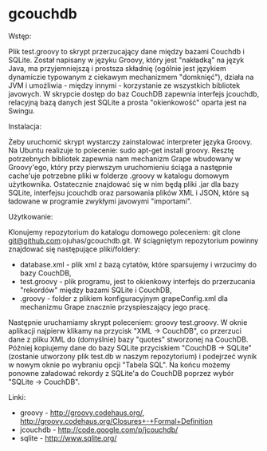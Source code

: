 gcouchdb
========

Wstęp:

Plik test.groovy to skrypt przerzucający dane między bazami Couchdb i SQLite. Został napisany w języku Groovy, który jest "nakładką" na język Java, ma przyjemniejszą i prostsza składnię (ogólnie jest językiem dynamiczie typowanym z ciekawym  mechanizmem "domknięć"), działa na JVM i umożliwia - między innymi - korzystanie ze wszystkich bibliotek javowych. W skrypcie dostęp do baz CouchDB zapewnia interfejs jcouchdb, relacyjną bazą danych jest SQLite a prosta "okienkowość" oparta jest na Swingu.

Instalacja:

Żeby uruchomić skrypt wystarczy zainstalować interpreter języka Groovy. Na Ubuntu realizuje to polecenie: sudo apt-get install groovy. Resztę potrzebnych bibliotek zapewnia nam mechanizm Grape wbudowany w Groovy'ego, który przy pierwszym uruchomieniu ściąga a następnie cache'uje potrzebne pliki w folderze .groovy w katalogu domowym użytkownika. Ostatecznie znajdować się w nim będą pliki .jar dla bazy SQLite, interfejsu jcouchdb oraz parsowania plików XML i JSON, które są ładowane w programie zwykłymi javowymi "importami".

Użytkowanie: 

Klonujemy repozytorium do katalogu domowego poleceniem: git clone git@github.com:ojuhas/gcouchdb.git. W ściągniętym repozytorium powinny znajdować się następujące pliki/foldery:

- database.xml - plik xml z bazą cytatów, które sparsujemy i wrzucimy do bazy CouchDB,
- test.groovy - plik programu, jest to okienkowy interfejs do przerzucania "rekordów" między bazami SQLite i CouchDB,
- .groovy - folder z plikiem konfiguracyjnym grapeConfig.xml dla mechanizmu Grape znacznie przyspieszający jego pracę.

Następnie uruchamiamy skrypt poleceniem: groovy test.groovy. W oknie aplikacji najpierw klikamy na przycisk "XML -> CouchDB", co przerzuci dane z pliku XML do (domyślnie) bazy "quotes" stworzonej na CouchDB. Później kopiujemy dane do bazy SQLite przyciskiem "CouchDB -> SQLite" (zostanie utworzony plik test.db w naszym repozytorium) i podejrzeć wynik w nowym oknie po wybraniu opcji "Tabela SQL". Na końcu możemy ponowne załadować rekordy z SQLite'a do CouchDB poprzez wybór "SQLite -> CouchDB".

Linki:

- groovy - http://groovy.codehaus.org/, http://groovy.codehaus.org/Closures+-+Formal+Definition
- jcouchdb - http://code.google.com/p/jcouchdb/
- sqlite - http://www.sqlite.org/
